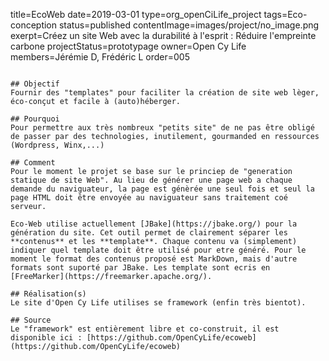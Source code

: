 title=EcoWeb
date=2019-03-01
type=org_openCiLife_project
tags=Eco-conception
status=published
contentImage=images/project/no_image.png
exerpt=Créez un site Web avec la durabilité à l'esprit : Réduire l'empreinte carbone
projectStatus=prototypage
owner=Open Cy Life
members=Jérémie D, Frédéric L
order=005
~~~~~~

## Objectif
Fournir des "templates" pour faciliter la création de site web lèger, éco-conçut et facile à (auto)héberger.

## Pourquoi
Pour permettre aux très nombreux "petits site" de ne pas être obligé de passer par des technologies, inutilement, gourmanded en ressources (Wordpress, Winx,...)

## Comment
Pour le moment le projet se base sur le princiep de "generation statique de site Web". Au lieu de générer une page web a chaque demande du naviguateur, la page est génèrée une seul fois et seul la page HTML doit être envoyée au naviguateur sans traitement coé serveur.

Eco-Web utilise actuellement [JBake](https://jbake.org/) pour la génération du site. Cet outil permet de clairement séparer les **contenus** et les **template**. Chaque contenu va (simplement) indiquer quel template doit être utilisé pour etre généré. Pour le moment le format des contenus proposé est MarkDown, mais d'autre formats sont suporté par JBake. Les template sont ecris en [FreeMarker](https://freemarker.apache.org/).

## Réalisation(s)
Le site d'Open Cy Life utilises se framework (enfin très bientot).

## Source
Le "framework" est entièrement libre et co-construit, il est disponible ici : [https://github.com/OpenCyLife/ecoweb](https://github.com/OpenCyLife/ecoweb)

